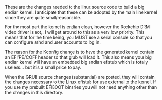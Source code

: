 These are the changes needed to the linux source code to build a big endian kernel. I anticipate that these can be adopted by the main line kernel since they are quite small/reasonable.

For the most part the kernel is endian clean, however the Rockchip DRM video driver is not,. I will get around to this as a very low priority. This means that for the time being, you MUST use a serial console so that you can configure sshd and user accounts to log in.

The reason for the Kconfig change is to have the generated kernel contain an EFI/PE/COFF header so that grub will load it. This also means your big endian kernel will have an embedded big endian efistub which is totally useless... but it is a small price to pay.

When the GRUB source changes (substantial) are posted, they will contain the changes necessary to the Linux efistub for use external to the kernel. If you use my prebuilt EFIBOOT binaries you will not need anything other than the changes in this directory.
